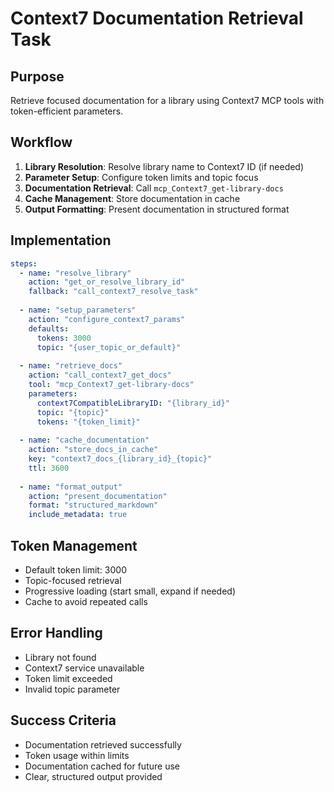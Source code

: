 <!-- Powered by BMAD™ Core -->

# Context7 Documentation Retrieval Task

## Purpose
Retrieve focused documentation for a library using Context7 MCP tools with token-efficient parameters.

## Workflow
1. **Library Resolution**: Resolve library name to Context7 ID (if needed)
2. **Parameter Setup**: Configure token limits and topic focus
3. **Documentation Retrieval**: Call `mcp_Context7_get-library-docs`
4. **Cache Management**: Store documentation in cache
5. **Output Formatting**: Present documentation in structured format

## Implementation
```yaml
steps:
  - name: "resolve_library"
    action: "get_or_resolve_library_id"
    fallback: "call_context7_resolve_task"
  
  - name: "setup_parameters"
    action: "configure_context7_params"
    defaults:
      tokens: 3000
      topic: "{user_topic_or_default}"
  
  - name: "retrieve_docs"
    action: "call_context7_get_docs"
    tool: "mcp_Context7_get-library-docs"
    parameters:
      context7CompatibleLibraryID: "{library_id}"
      topic: "{topic}"
      tokens: "{token_limit}"
  
  - name: "cache_documentation"
    action: "store_docs_in_cache"
    key: "context7_docs_{library_id}_{topic}"
    ttl: 3600
  
  - name: "format_output"
    action: "present_documentation"
    format: "structured_markdown"
    include_metadata: true
```

## Token Management
- Default token limit: 3000
- Topic-focused retrieval
- Progressive loading (start small, expand if needed)
- Cache to avoid repeated calls

## Error Handling
- Library not found
- Context7 service unavailable
- Token limit exceeded
- Invalid topic parameter

## Success Criteria
- Documentation retrieved successfully
- Token usage within limits
- Documentation cached for future use
- Clear, structured output provided
